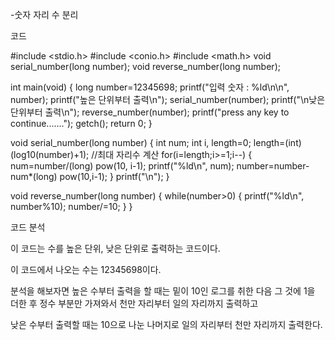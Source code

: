 -숫자 자리 수 분리

코드

#include <stdio.h>
#include <conio.h>
#include <math.h>
void serial_number(long number);
void reverse_number(long number);

int main(void)
{
   long number=12345698;
   printf("입력 숫자 : %ld\n\n", number);
   printf("높은 단위부터 출력\n");
   serial_number(number);
   printf("\n낮은 단위부터 출력\n");
   reverse_number(number);
printf("press any key to continue.......");
getch();
   return 0;
}

void serial_number(long number)
{
   int num;
   int i, length=0;
   length=(int)(log10(number)+1);  //최대 자리수 계산
   for(i=length;i>=1;i--)
   {
     num=number/(long) pow(10, i-1);
     printf("%ld\n", num);
     number=number-num*(long) pow(10,i-1);
    }
    printf("\n");
}

void reverse_number(long number)
{
   while(number>0)
   {
	   printf("%ld\n", number%10);
	   number/=10;
   }
}

코드 분석

이 코드는 수를 높은 단위, 낮은 단위로 출력하는 코드이다.

이 코드에서 나오는 수는 12345698이다.

분석을 해보자면 높은 수부터 출력을 할 때는 밑이 10인 로그를 취한 다음 그 것에 1을 더한 후 정수 부분만 가져와서 천만 자리부터 일의 자리까지 출력하고

낮은 수부터 출력할 때는 10으로 나눈 나머지로 일의 자리부터 천만 자리까지 출력한다.












